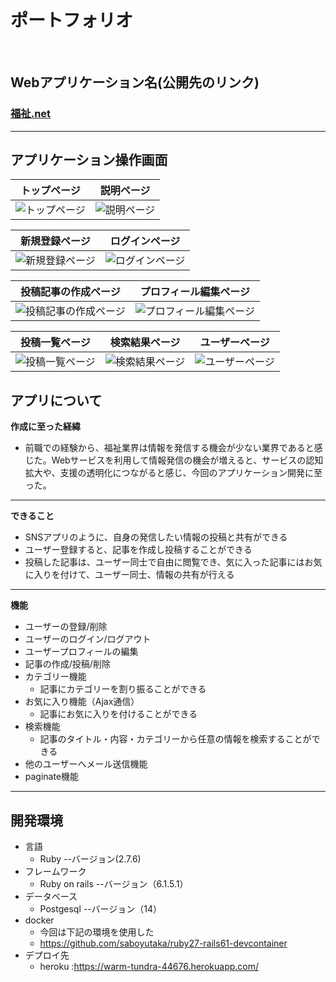 # ポートフォリオ

</br>

## Webアプリケーション名(公開先のリンク)
### [福祉.net](https://warm-tundra-44676.herokuapp.com/)
***
## アプリケーション操作画面
|トップページ|説明ページ|
|---|---|
|![トップページ](https://user-images.githubusercontent.com/104083127/208344427-b328161c-f933-431a-a437-83c6a1366be4.png)|![説明ページ](https://user-images.githubusercontent.com/104083127/208346193-3d197766-1644-4502-a4cf-309e2bb8530c.png)|

|新規登録ページ|ログインページ|
|---|---|
|![新規登録ページ](https://user-images.githubusercontent.com/104083127/208349099-0712b837-86b1-4a03-a7dc-9254972b9f9d.png)|![ログインページ](https://user-images.githubusercontent.com/104083127/208349165-89f831d2-bbcb-4b02-8278-e590cdc8b6d3.png)|

|投稿記事の作成ページ|プロフィール編集ページ|
|---|---|
|![投稿記事の作成ページ](https://user-images.githubusercontent.com/104083127/208350234-0d57be91-189c-42f5-bb90-ef0b303f99d2.png)|![プロフィール編集ページ](https://user-images.githubusercontent.com/104083127/208350828-f254c575-c009-4da2-a871-7d90dc235b62.png)|

|投稿一覧ページ|検索結果ページ|ユーザーページ|
|---|---|---|
|![投稿一覧ページ](https://user-images.githubusercontent.com/104083127/208353498-1fa8fd15-fcc7-4a50-832a-84e340631674.png)|![検索結果ページ](https://user-images.githubusercontent.com/104083127/208351061-ee262c75-3fb9-45d1-908d-51f4cbfae11f.png)|![ユーザーページ](https://user-images.githubusercontent.com/104083127/208354171-317f5629-6e58-4a90-9220-1e2b9b19887c.png)|

## アプリについて
**作成に至った経緯**
-  前職での経験から、福祉業界は情報を発信する機会が少ない業界であると感じた。Webサービスを利用して情報発信の機会が増えると、サービスの認知拡大や、支援の透明化につながると感じ、今回のアプリケーション開発に至った。
***
**できること**
- SNSアプリのように、自身の発信したい情報の投稿と共有ができる
- ユーザー登録すると、記事を作成し投稿することができる
- 投稿した記事は、ユーザー同士で自由に閲覧でき、気に入った記事にはお気に入りを付けて、ユーザー同士、情報の共有が行える
***
**機能**
- ユーザーの登録/削除
- ユーザーのログイン/ログアウト
- ユーザープロフィールの編集
- 記事の作成/投稿/削除
- カテゴリー機能
  - 記事にカテゴリーを割り振ることができる 
- お気に入り機能（Ajax通信）
  - 記事にお気に入りを付けることができる
- 検索機能
  - 記事のタイトル・内容・カテゴリーから任意の情報を検索することができる
- 他のユーザーへメール送信機能
- paginate機能
***

 ## 開発環境
 - 言語
   - Ruby --バージョン(2.7.6)
 - フレームワーク
   - Ruby on rails --バージョン（6.1.5.1）
 - データベース
   - Postgesql --バージョン（14）
 - docker
   - 今回は下記の環境を使用した
   -  https://github.com/saboyutaka/ruby27-rails61-devcontainer
 - デプロイ先
   - heroku :https://warm-tundra-44676.herokuapp.com/ 
